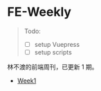 # FE-Weekly

> Todo:
>
> - [ ] setup Vuepress
> - [ ] setup scripts

林不渡的前端周刊，已更新 1 期。

- [Week1](./FE-Week_Vol1.md)

